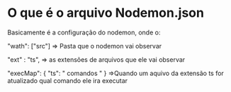 # O que é o arquivo Nodemon.json

Basicamente é a configuração do nodemon, onde o:

"wath": ["src"]
=> Pasta que o nodemon vai observar

"ext" : "ts",
=> as extensões de arquivos que ele vai observar

"execMap": {
"ts": " comandos "
}
=>Quando um aquivo da extensão ts for atualizado qual comando ele ira executar
